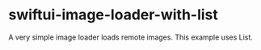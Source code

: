 # swiftui-image-loader-with-list
A very simple image loader loads remote images. This example uses List.
